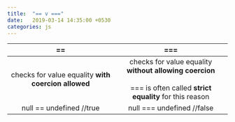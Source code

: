 ```yaml
---
title:  "== v ==="
date:   2019-03-14 14:35:00 +0530
categories: js
---
```


| == | === |
|:---:|:---:|
| checks for value equality **with coercion allowed** | checks for value equality **without allowing coercion**<br><br>=== is often called **strict equality** for this reason |
| null == undefined  //true | null === undefined  //false |
